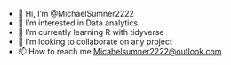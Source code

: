 - 👋 Hi, I’m @MichaelSumner2222
- 👀 I’m interested in Data analytics
- 🌱 I’m currently learning R with tidyverse
- 💞️ I’m looking to collaborate on any project
- 📫 How to reach me Micahelsumner2222@outlook.com

<!---
MichaelSumner2222/MichaelSumner2222 is a ✨ special ✨ repository because its `README.md` (this file) appears on your GitHub profile.
You can click the Preview link to take a look at your changes.
--->
